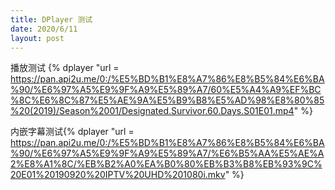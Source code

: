 ```yaml
---
title: DPlayer 测试
date: 2020/6/11
layout: post
---
```


播放测试 {% dplayer "url = https://pan.api2u.me/0:/%E5%BD%B1%E8%A7%86%E8%B5%84%E6%BA%90/%E6%97%A5%E9%9F%A9%E5%89%A7/60%E5%A4%A9%EF%BC%8C%E6%8C%87%E5%AE%9A%E5%B9%B8%E5%AD%98%E8%80%85%20(2019)/Season%2001/Designated.Survivor.60.Days.S01E01.mp4" %}

内嵌字幕测试{% dplayer "url = https://pan.api2u.me/0:/%E5%BD%B1%E8%A7%86%E8%B5%84%E6%BA%90/%E6%97%A5%E9%9F%A9%E5%89%A7/%E6%B5%AA%E5%AE%A2%E8%A1%8C/%EB%B2%A0%EA%B0%80%EB%B3%B8%EB%93%9C%20E01%20190920%20IPTV%20UHD%201080i.mkv" %}

